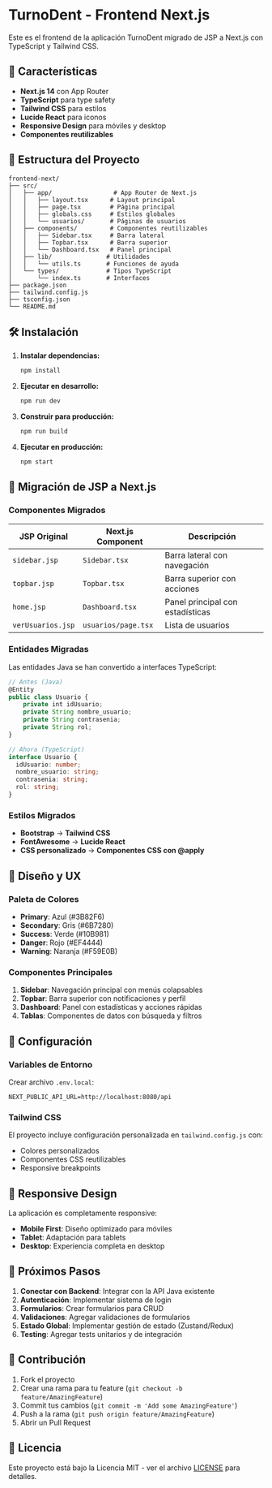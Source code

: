 # TurnoDent - Frontend Next.js

Este es el frontend de la aplicación TurnoDent migrado de JSP a Next.js con TypeScript y Tailwind CSS.

## 🚀 Características

- **Next.js 14** con App Router
- **TypeScript** para type safety
- **Tailwind CSS** para estilos
- **Lucide React** para iconos
- **Responsive Design** para móviles y desktop
- **Componentes reutilizables**

## 📁 Estructura del Proyecto

```
frontend-next/
├── src/
│   ├── app/                 # App Router de Next.js
│   │   ├── layout.tsx      # Layout principal
│   │   ├── page.tsx        # Página principal
│   │   ├── globals.css     # Estilos globales
│   │   └── usuarios/       # Páginas de usuarios
│   ├── components/         # Componentes reutilizables
│   │   ├── Sidebar.tsx     # Barra lateral
│   │   ├── Topbar.tsx      # Barra superior
│   │   └── Dashboard.tsx   # Panel principal
│   ├── lib/               # Utilidades
│   │   └── utils.ts       # Funciones de ayuda
│   └── types/             # Tipos TypeScript
│       └── index.ts       # Interfaces
├── package.json
├── tailwind.config.js
├── tsconfig.json
└── README.md
```

## 🛠️ Instalación

1. **Instalar dependencias:**
   ```bash
   npm install
   ```

2. **Ejecutar en desarrollo:**
   ```bash
   npm run dev
   ```

3. **Construir para producción:**
   ```bash
   npm run build
   ```

4. **Ejecutar en producción:**
   ```bash
   npm start
   ```

## 🔄 Migración de JSP a Next.js

### Componentes Migrados

| JSP Original | Next.js Component | Descripción |
|--------------|-------------------|-------------|
| `sidebar.jsp` | `Sidebar.tsx` | Barra lateral con navegación |
| `topbar.jsp` | `Topbar.tsx` | Barra superior con acciones |
| `home.jsp` | `Dashboard.tsx` | Panel principal con estadísticas |
| `verUsuarios.jsp` | `usuarios/page.tsx` | Lista de usuarios |

### Entidades Migradas

Las entidades Java se han convertido a interfaces TypeScript:

```typescript
// Antes (Java)
@Entity
public class Usuario {
    private int idUsuario;
    private String nombre_usuario;
    private String contrasenia;
    private String rol;
}

// Ahora (TypeScript)
interface Usuario {
  idUsuario: number;
  nombre_usuario: string;
  contrasenia: string;
  rol: string;
}
```

### Estilos Migrados

- **Bootstrap** → **Tailwind CSS**
- **FontAwesome** → **Lucide React**
- **CSS personalizado** → **Componentes CSS con @apply**

## 🎨 Diseño y UX

### Paleta de Colores
- **Primary**: Azul (#3B82F6)
- **Secondary**: Gris (#6B7280)
- **Success**: Verde (#10B981)
- **Danger**: Rojo (#EF4444)
- **Warning**: Naranja (#F59E0B)

### Componentes Principales

1. **Sidebar**: Navegación principal con menús colapsables
2. **Topbar**: Barra superior con notificaciones y perfil
3. **Dashboard**: Panel con estadísticas y acciones rápidas
4. **Tablas**: Componentes de datos con búsqueda y filtros

## 🔧 Configuración

### Variables de Entorno
Crear archivo `.env.local`:
```env
NEXT_PUBLIC_API_URL=http://localhost:8080/api
```

### Tailwind CSS
El proyecto incluye configuración personalizada en `tailwind.config.js` con:
- Colores personalizados
- Componentes CSS reutilizables
- Responsive breakpoints

## 📱 Responsive Design

La aplicación es completamente responsive:
- **Mobile First**: Diseño optimizado para móviles
- **Tablet**: Adaptación para tablets
- **Desktop**: Experiencia completa en desktop

## 🚀 Próximos Pasos

1. **Conectar con Backend**: Integrar con la API Java existente
2. **Autenticación**: Implementar sistema de login
3. **Formularios**: Crear formularios para CRUD
4. **Validaciones**: Agregar validaciones de formularios
5. **Estado Global**: Implementar gestión de estado (Zustand/Redux)
6. **Testing**: Agregar tests unitarios y de integración

## 🤝 Contribución

1. Fork el proyecto
2. Crear una rama para tu feature (`git checkout -b feature/AmazingFeature`)
3. Commit tus cambios (`git commit -m 'Add some AmazingFeature'`)
4. Push a la rama (`git push origin feature/AmazingFeature`)
5. Abrir un Pull Request

## 📄 Licencia

Este proyecto está bajo la Licencia MIT - ver el archivo [LICENSE](LICENSE) para detalles. 